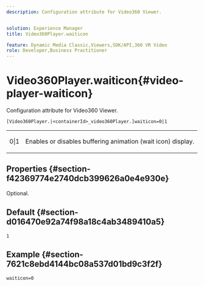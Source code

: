 ```yaml
---
description: Configuration attribute for Video360 Viewer.


solution: Experience Manager
title: Video360Player.waiticon

feature: Dynamic Media Classic,Viewers,SDK/API,360 VR Video
role: Developer,Business Practitioner
---
```


# Video360Player.waiticon{#video-player-waiticon}

Configuration attribute for Video360 Viewer.

 `[Video360Player.|<containerId>_video360Player.]waiticon=0|1`

<table id="table_C616483932C2482CA9794DDD7313FD7C"> 
 <tbody> 
  <tr> 
   <td colname="col1"> <p> <span class="codeph"> 0|1</span> </p> </td> 
   <td colname="col2"> <p> Enables or disables buffering animation (wait icon) display. </p> </td> 
  </tr> 
 </tbody> 
</table>

## Properties {#section-f42369774e2740dcb399626a0e4e930e}

Optional.

## Default {#section-d016470e92a74f98a18c4ab3489410a5}

`1`

## Example {#section-7621c8ebd4144bc08a537d01bd9c3f2f}

```
waiticon=0
```

